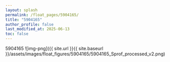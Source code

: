 ```yaml
---
layout: splash
permalink: /float_pages/5904165/
title: "5904165"
author_profile: false
last_modified_at: 2025-06-13
toc: false
---
```

 
5904165
![img-png]({{ site.url }}{{ site.baseurl }}/assets/images/float_figures/5904165/5904165_Sprof_processed_v2.png)